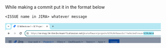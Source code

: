 While making a commit put it in the format below

```
<ISSUE name in JIRA> whatever message
```

![wuVMRcobWt71a8x6uC7lQGZ14iDLa1ya2NFyCO3xz+BF1nGuemFp51X9gZs=](images/Project/c971a8dbbf4342fd88f424c3b0dae1dba40237ae.png)



